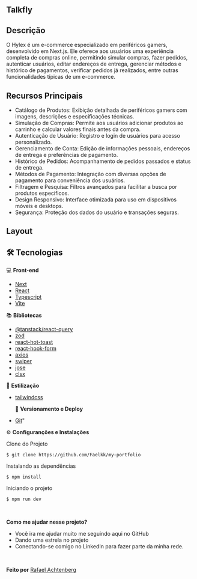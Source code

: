 ## Talkfly

## Descrição

O Hylex é um e-commerce especializado em periféricos gamers, desenvolvido em Next.js. Ele oferece aos usuários uma experiência completa de compras online, permitindo simular compras, fazer pedidos, autenticar usuários, editar endereços de entrega, gerenciar métodos e histórico de pagamentos, verificar pedidos já realizados, entre outras funcionalidades típicas de um e-commerce.

## Recursos Principais

- Catálogo de Produtos: Exibição detalhada de periféricos gamers com imagens, descrições e especificações técnicas.
- Simulação de Compras: Permite aos usuários adicionar produtos ao carrinho e calcular valores finais antes da compra.
- Autenticação de Usuário: Registro e login de usuários para acesso personalizado.
- Gerenciamento de Conta: Edição de informações pessoais, endereços de entrega e preferências de pagamento.
- Histórico de Pedidos: Acompanhamento de pedidos passados e status de entrega.
- Métodos de Pagamento: Integração com diversas opções de pagamento para conveniência dos usuários.
- Filtragem e Pesquisa: Filtros avançados para facilitar a busca por produtos específicos.
- Design Responsivo: Interface otimizada para uso em dispositivos móveis e desktops.
- Segurança: Proteção dos dados do usuário e transações seguras.

## Layout

## 🛠️ Tecnologias

💻 **Front-end**

- [Next](https://nextjs.org/docs)
- [React](https://react.dev/)
- [Typescript](https://www.typescriptlang.org)
- [Vite](https://vitejs.dev/)

📚 **Bibliotecas**

- [@tanstack/react-query](https://tanstack.com/query/latest)
- [zod](https://www.npmjs.com/package/zod)
- [react-hot-toast](https://www.npmjs.com/package/react-hot-toast)
- [react-hook-form](https://www.npmjs.com/package/react-hook-form)
- [axios](https://www.npmjs.com/package/axios)
- [swiper](https://swiperjs.com/get-started)
- [jose](https://www.npmjs.com/package/jose)
- [clsx](https://github.com/lukeed/clsx)

🎨 **Estilização**

- [tailwindcss](https://tailwindcss.com/docs/installation)

  🔋 **Versionamento e Deploy**

- [Git](https://git-scm.com)"

⚙️ **Configuranções e Instalações**

Clone do Projeto

    $ git clone https://github.com/Faelkk/my-portfolio

Instalando as dependências

    $ npm install

Iniciando o projeto

    $ npm run dev

<br>

**Como me ajudar nesse projeto?**

- Você ira me ajudar muito me seguindo aqui no GitHub
- Dando uma estrela no projeto
- Conectando-se comigo no LinkedIn para fazer parte da minha rede.

<br>

**Feito por**
[Rafael Achtenberg](linkedin.com/in/rafael-achtenberg-7a4b12284/)
